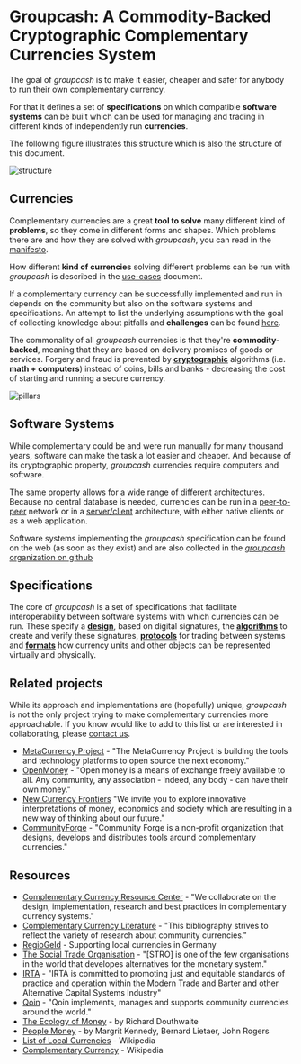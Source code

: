 # Groupcash: A Commodity-Backed Cryptographic Complementary Currencies System

The goal of *groupcash* is to make it easier, cheaper and safer for anybody to run their own complementary currency.

For that it defines a set of **specifications** on which compatible **software systems** can be built which can be used for managing and trading in different kinds of independently run **currencies**.

The following figure illustrates this structure which is also the structure of this document.

![structure](http://cdn.rawgit.com/groupcash/core/9449f1c/figures/structure.svg)


## Currencies

Complementary currencies are a great **tool to solve** many different kind of **problems**, so they come in different forms and shapes. Which problems there are and how they are solved with *groupcash*, you can read in the [manifesto](manifesto.md).

How different **kind of currencies** solving different problems can be run with *groupcash* is described in the [use-cases](usecases.md) document.

If a complementary currency can be successfully implemented and run in depends on the community but also on the software systems and specifications. An attempt to list the underlying assumptions with the goal of collecting knowledge about pitfalls and **challenges** can be found [here](challenges.md).

The commonality of all *groupcash* currencies is that they're **commodity-backed**, meaning that they are based on delivery promises of goods or services. Forgery and fraud is prevented by [**cryptographic**][cryptography] algorithms (i.e. **math + computers**) instead of coins, bills and banks - decreasing the cost of starting and running a secure currency.

![pillars](http://cdn.rawgit.com/groupcash/core/9449f1c/figures/pillars.svg)

[cryptography]: https://blog.vrypan.net/2013/08/28/public-key-cryptography-for-non-geeks/


## Software Systems

While complementary could be and were run manually for many thousand years, software can make the task a lot easier and cheaper. And because of its cryptographic property, *groupcash* currencies require computers and software.

The same property allows for a wide range of different architectures. Because no central database is needed, currencies can be run in a [peer-to-peer][p2p] network or in a [server/client] architecture, with either native clients or as a web application.

Software systems implementing the *groupcash* specification can be found on the web (as soon as they exist) and are also collected in the [*groupcash* organization on github][github]

[p2p]: https://en.wikipedia.org/wiki/Peer-to-peer
[server/client]: https://en.wikipedia.org/wiki/Client%E2%80%93server_model
[github]: https://github.com/groupcash


## Specifications

The core of *groupcash* is a set of specifications that facilitate interoperability between software systems with which currencies can be run. These specify a [**design**](specifications/design.md), based on digital signatures, the [**algorithms**](specifications/algorithms.md) to create and verify these signatures, [**protocols**](specifications/protocols.md) for trading between systems and [**formats**](specifications/formats.md) how currency units and other objects can be represented virtually and physically.


## Related projects

While its approach and implementations are (hopefully) unique, *groupcash* is not the only project trying to make complementary currencies more approachable. If you know would like to add to this list or are interested in collaborating, please [contact us](http://groupcash.org/#contact).

- [MetaCurrency Project](http://metacurrency.org/) - "The MetaCurrency Project is building the tools and technology platforms to open source the next economy."
- [OpenMoney](http://openmoney.org/) - "Open money is a means of exchange freely available to all. Any community, any association - indeed, any body - can have their own money."
- [New Currency Frontiers](http://newcurrencyfrontiers.com) "We invite you to explore innovative interpretations of money, economics and society which are resulting in a new way of thinking about our future."
- [CommunityForge](http://communityforge.net/en) - "Community Forge is a non-profit organization that designs, develops and distributes tools around complementary currencies."

## Resources

- [Complementary Currency Resource Center](http://complementarycurrency.org/) - "We collaborate on the design, implementation, research and best practices in complementary currency systems."
- [Complementary Currency Literature](http://cc-literature.de/)  - "This bibliography strives to reflect the variety of research about community currencies."
- [RegioGeld](http://regionetzwerk.blogspot.de/) - Supporting local currencies in Germany
- [The Social Trade Organisation](http://www.socialtrade.nl/) - "[STRO] is one of the few organisations in the world that developes alternatives for the monetary system."
- [IRTA](http://www.irta.com/) - "IRTA is committed to promoting just and equitable standards of practice and operation within the Modern Trade and Barter and other Alternative Capital Systems Industry"
- [Qoin](http://www.qoin.org/) - "Qoin implements, manages and supports community currencies around the world."
- [The Ecology of Money](http://www.feasta.org/documents/moneyecology/contents.htm) - by Richard Douthwaite
- [People Money](http://www.lietaer.com/writings/books/people-money/) - by Margrit Kennedy, Bernard Lietaer, John Rogers
- [List of Local Currencies](https://en.wikipedia.org/wiki/Local_currency#List_of_local_currencies) - Wikipedia
- [Complementary Currency](https://en.wikipedia.org/wiki/Complementary_currency) - Wikipedia